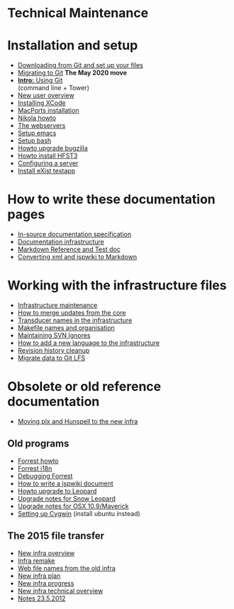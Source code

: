# Technical Maintenance

# Installation and setup

<div class="twocolumn" markdown="1">

* [Downloading from Git and set up your files](SetUpTheFiles.html)
* [Migrating to Git](MigratingToGit.html) **The May 2020 move**
* [**Intro:** Using Git](gitcommands.html) <br/> (command line + Tower)
* [New user overview](install-overview.html)
* [Installing XCode](InstallingXCode.html)
* [MacPorts installation](MacPorts.html)
* [Nikola howto](nikola.html)
* [The webservers](webserver.html)
* [Setup emacs](setup-emacs-howto.html)
* [Setup bash](docu-setup-bash.html)
* [Howto upgrade bugzilla](upgrade-bugzilla.html)
* [Howto install HFST3](compiling_HFST3.html)
* [Configuring a server](SettingUpAMultiuserServer.html)
* [Install eXist testapp](eXist-install-testapp.html)

</div>

# How to write these documentation pages

* [In-source documentation specification](infraremake/In-sourceDocumentationSpecification.html)
* [Documentation infrastructure](docinfra.md)
* [Markdown Reference and Test doc](MarkdownTestReference.md)
* [Converting xml and jspwiki to Markdown](ConvertingDocsToMarkdown.md)

# Working with the infrastructure files

<div class="twocolumn" markdown="1">

* [Infrastructure maintenance](infraremake/NewInfraMaintenance.html)
* [How to merge updates from the core](infraremake/HowToMergeUpdatesFromCore.html)
* [Transducer names in the infrastructure](infraremake/TransducerNamesInTheNewInfra.html)
* [Makefile names and organisation](infraremake/MakefileNamesAndOrganisation.html)
* [Maintaining SVN Ignores](infraremake/MaintainingSVNIgnores.html)
* [How to add a new language to the infrastructure](HowToAddANewLanguage.md)
* [Revision history cleanup](HistoryCleanup.md)
* [Migrate data to Git LFS](migrating_to_gitlfs.md)

</div>

# Obsolete or old reference documentation

* [Moving plx and Hunspell to the new infra](infraremake/MovingPLXAndHunspellToTheNewInfra.html)

## Old programs
* [Forrest howto](forrest-howto.html)
* [Forrest i18n](forrest-i18n.html)
* [Debugging Forrest](ForrestDebugging.html)
* [How to write a jspwiki document](jspwiki-howto.html)
* [Howto upgrade to Leopard](leopard-upgrade.html)
* [Upgrade notes for Snow Leopard](snow-leopard-upgrade.html)
* [Upgrade notes for OSX 10.9/Maverick](MaverickUpgradeNotes.html)
* [Setting up Cygwin](CygwinSetup.html) (install ubuntu instead)

## The 2015 file transfer
* [New infra overview](infraremake/NewInfraOverview.html)
* [Infra remake](infraremake/InfraRemake.html)
* [Web file names from the old infra](infraremake/WebFilenamesFromOldinfra.html)
* [New infra plan](infraremake/NewInfraPlan.html)
* [New infra progress](infraremake/NewInfraProgress.html)
* [New infra technical overview](infraremake/NewInfraTechnicalOverview.html)
* [Notes 23.5.2012](infraremake/Notes_2012-05-23.txt)
